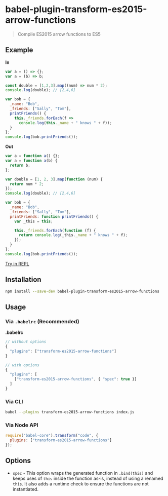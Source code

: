 # babel-plugin-transform-es2015-arrow-functions

> Compile ES2015 arrow functions to ES5

## Example

**In**

```javascript
var a = () => {};
var a = (b) => b;

const double = [1,2,3].map((num) => num * 2);
console.log(double); // [2,4,6]

var bob = {
  _name: "Bob",
  _friends: ["Sally", "Tom"],
  printFriends() {
    this._friends.forEach(f =>
      console.log(this._name + " knows " + f));
  }
};
console.log(bob.printFriends());
```

**Out**

```javascript
var a = function a() {};
var a = function a(b) {
  return b;
};

var double = [1, 2, 3].map(function (num) {
  return num * 2;
});
console.log(double); // [2,4,6]

var bob = {
  _name: "Bob",
  _friends: ["Sally", "Tom"],
  printFriends: function printFriends() {
    var _this = this;

    this._friends.forEach(function (f) {
      return console.log(_this._name + " knows " + f);
    });
  }
};
console.log(bob.printFriends());
```

[Try in REPL](http://babeljs.io/repl/#?evaluate=true&lineWrap=true&presets=es2015%2Ces2015-loose&experimental=false&loose=false&spec=false&code=var%20a%20%3D%20()%20%3D%3E%20%7B%7D%3B%0Avar%20a%20%3D%20(b)%20%3D%3E%20b%3B%0A%0Aconst%20double%20%3D%20%5B1%2C2%2C3%5D.map((num)%20%3D%3E%20num%20*%202)%3B%0Aconsole.log(double)%3B%20%2F%2F%20%5B2%2C4%2C6%5D%0A%0Avar%20bob%20%3D%20%7B%0A%20%20_name%3A%20%22Bob%22%2C%0A%20%20_friends%3A%20%5B%22Sally%22%2C%20%22Tom%22%5D%2C%0A%20%20printFriends()%20%7B%0A%20%20%20%20this._friends.forEach(f%20%3D%3E%0A%20%20%20%20%20%20console.log(this._name%20%2B%20%22%20knows%20%22%20%2B%20f))%3B%0A%20%20%7D%0A%7D%3B%0Aconsole.log(bob.printFriends())%3B&playground=true)

## Installation

```sh
npm install --save-dev babel-plugin-transform-es2015-arrow-functions
```

## Usage

### Via `.babelrc` (Recommended)

**.babelrc**

```js
// without options
{
  "plugins": ["transform-es2015-arrow-functions"]
}

// with options
{
  "plugins": [
    ["transform-es2015-arrow-functions", { "spec": true }]
  ]
}
```

### Via CLI

```sh
babel --plugins transform-es2015-arrow-functions index.js
```

### Via Node API

```javascript
require("babel-core").transform("code", {
  plugins: ["transform-es2015-arrow-functions"]
});
```

## Options

* `spec` - This option wraps the generated function in `.bind(this)` and keeps uses of `this` inside the function as-is, instead of using a renamed `this`. It also adds a runtime check to ensure the functions are not instantiated.
